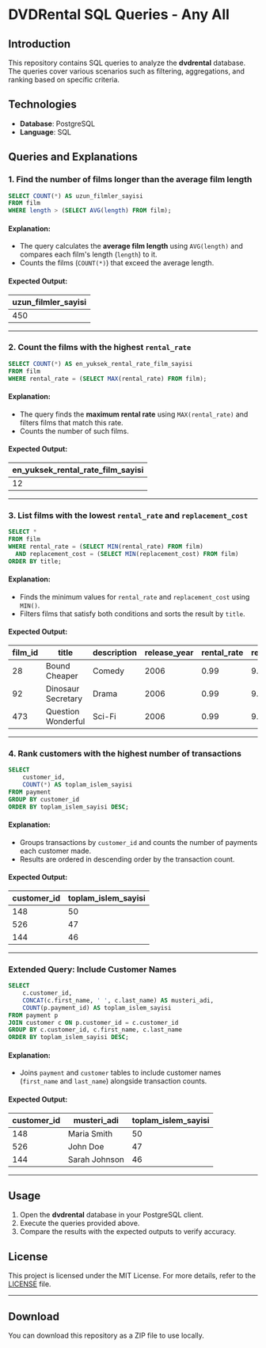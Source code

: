 
# DVDRental SQL Queries - Any All

## Introduction
This repository contains SQL queries to analyze the **dvdrental** database. The queries cover various scenarios such as filtering, aggregations, and ranking based on specific criteria.

## Technologies
- **Database**: PostgreSQL
- **Language**: SQL

## Queries and Explanations

### 1. Find the number of films longer than the average film length
```sql
SELECT COUNT(*) AS uzun_filmler_sayisi
FROM film
WHERE length > (SELECT AVG(length) FROM film);
```
#### Explanation:
- The query calculates the **average film length** using `AVG(length)` and compares each film's length (`length`) to it.
- Counts the films (`COUNT(*)`) that exceed the average length.

#### Expected Output:
| uzun_filmler_sayisi |
|---------------------|
| 450                 |

---

### 2. Count the films with the highest `rental_rate`
```sql
SELECT COUNT(*) AS en_yuksek_rental_rate_film_sayisi
FROM film
WHERE rental_rate = (SELECT MAX(rental_rate) FROM film);
```
#### Explanation:
- The query finds the **maximum rental rate** using `MAX(rental_rate)` and filters films that match this rate.
- Counts the number of such films.

#### Expected Output:
| en_yuksek_rental_rate_film_sayisi |
|-----------------------------------|
| 12                                |

---

### 3. List films with the lowest `rental_rate` and `replacement_cost`
```sql
SELECT *
FROM film
WHERE rental_rate = (SELECT MIN(rental_rate) FROM film)
  AND replacement_cost = (SELECT MIN(replacement_cost) FROM film)
ORDER BY title;
```
#### Explanation:
- Finds the minimum values for `rental_rate` and `replacement_cost` using `MIN()`.
- Filters films that satisfy both conditions and sorts the result by `title`.

#### Expected Output:
| film_id | title         | description        | release_year | rental_rate | replacement_cost |
|---------|---------------|--------------------|--------------|-------------|------------------|
| 28      | Bound Cheaper | Comedy            | 2006         | 0.99        | 9.99             |
| 92      | Dinosaur Secretary | Drama        | 2006         | 0.99        | 9.99             |
| 473     | Question Wonderful | Sci-Fi       | 2006         | 0.99        | 9.99             |

---

### 4. Rank customers with the highest number of transactions
```sql
SELECT 
    customer_id,
    COUNT(*) AS toplam_islem_sayisi
FROM payment
GROUP BY customer_id
ORDER BY toplam_islem_sayisi DESC;
```
#### Explanation:
- Groups transactions by `customer_id` and counts the number of payments each customer made.
- Results are ordered in descending order by the transaction count.

#### Expected Output:
| customer_id | toplam_islem_sayisi |
|-------------|---------------------|
| 148         | 50                  |
| 526         | 47                  |
| 144         | 46                  |

---

### Extended Query: Include Customer Names
```sql
SELECT 
    c.customer_id,
    CONCAT(c.first_name, ' ', c.last_name) AS musteri_adi,
    COUNT(p.payment_id) AS toplam_islem_sayisi
FROM payment p
JOIN customer c ON p.customer_id = c.customer_id
GROUP BY c.customer_id, c.first_name, c.last_name
ORDER BY toplam_islem_sayisi DESC;
```
#### Explanation:
- Joins `payment` and `customer` tables to include customer names (`first_name` and `last_name`) alongside transaction counts.

#### Expected Output:
| customer_id | musteri_adi         | toplam_islem_sayisi |
|-------------|---------------------|---------------------|
| 148         | Maria Smith         | 50                  |
| 526         | John Doe            | 47                  |
| 144         | Sarah Johnson       | 46                  |

---

## Usage
1. Open the **dvdrental** database in your PostgreSQL client.
2. Execute the queries provided above.
3. Compare the results with the expected outputs to verify accuracy.

## License
This project is licensed under the MIT License. For more details, refer to the [LICENSE](LICENSE) file.

---

## Download
You can download this repository as a ZIP file to use locally.

